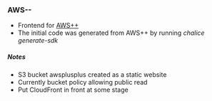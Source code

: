 ### AWS--

* Frontend for [AWS++](https://github.com/philenz/awsplusplus.git)
* The initial code was generated from AWS++ by running _chalice generate-sdk_

##### Notes

* S3 bucket awsplusplus created as a static website
* Currently bucket policy allowing public read
* Put CloudFront in front at some stage
